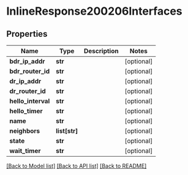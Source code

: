 # InlineResponse200206Interfaces

## Properties
Name | Type | Description | Notes
------------ | ------------- | ------------- | -------------
**bdr_ip_addr** | **str** |  | [optional] 
**bdr_router_id** | **str** |  | [optional] 
**dr_ip_addr** | **str** |  | [optional] 
**dr_router_id** | **str** |  | [optional] 
**hello_interval** | **str** |  | [optional] 
**hello_timer** | **str** |  | [optional] 
**name** | **str** |  | [optional] 
**neighbors** | **list[str]** |  | [optional] 
**state** | **str** |  | [optional] 
**wait_timer** | **str** |  | [optional] 

[[Back to Model list]](../README.md#documentation-for-models) [[Back to API list]](../README.md#documentation-for-api-endpoints) [[Back to README]](../README.md)

